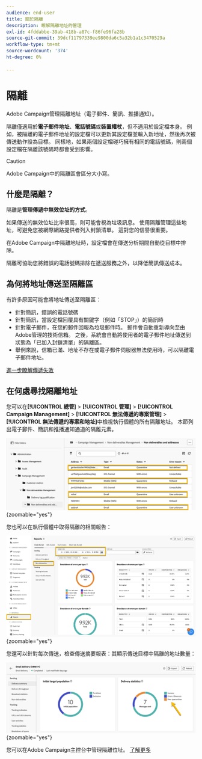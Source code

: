 ```yaml
---
audience: end-user
title: 關於隔離
description: 瞭解隔離地址的管理
exl-id: 4fddabbe-39ab-418b-a87c-f86fe96fa28b
source-git-commit: 39dcf11797339ee9800da6c5a32b1a1c3470529a
workflow-type: tm+mt
source-wordcount: '374'
ht-degree: 0%

---
```


# 隔離

Adobe Campaign管理隔離地址（電子郵件、簡訊、推播通知）。

隔離僅適用於&#x200B;**電子郵件地址**、**電話號碼**&#x200B;或&#x200B;**裝置權杖**，但不適用於設定檔本身。 例如，被隔離的電子郵件地址的設定檔可以更新其設定檔並輸入新地址，然後再次被傳送動作設為目標。 同樣地，如果兩個設定檔碰巧擁有相同的電話號碼，則兩個設定檔在隔離該號碼時都會受到影響。


>[!CAUTION]
>
>Adobe Campaign中的隔離區會區分大小寫。

## 什麼是隔離？

隔離是&#x200B;**管理傳遞中無效位址的方式**。

如果傳送的無效位址比率很高，則可能會視為垃圾訊息。 使用隔離管理這些地址，可避免您被網際網路提供者列入封鎖清單。 這對您的信譽很重要。

在Adobe Campaign中隔離地址時，設定檔會在傳送分析期間自動從目標中排除。

隔離可協助您將錯誤的電話號碼排除在遞送服務之外，以降低簡訊傳送成本。

## 為何將地址傳送至隔離區

有許多原因可能會將地址傳送至隔離區：

- 針對簡訊，錯誤的電話號碼
- 針對簡訊，當設定檔回覆具有關鍵字（例如「STOP」）的簡訊時
- 針對電子郵件，在您的郵件回報為垃圾郵件時。 郵件會自動重新導向至由Adobe管理的技術信箱。 之後，系統會自動將使用者的電子郵件地址傳送到狀態為「已加入封鎖清單」的隔離區。
- 舉例來說，信箱已滿、地址不存在或電子郵件伺服器無法使用時，可以隔離電子郵件地址。

[進一步瞭解傳遞失敗](https://experienceleague.adobe.com/en/docs/campaign-classic/using/sending-messages/monitoring-deliveries/understanding-delivery-failures)

## 在何處尋找隔離地址

您可以在&#x200B;**[!UICONTROL 總管]** > **[!UICONTROL 管理]** > **[!UICONTROL Campaign Management]** > **[!UICONTROL 無法傳遞的專案管理]** > **[!UICONTROL 無法傳遞的專案和地址]**&#x200B;中檢視執行個體的所有隔離地址。 本節列出電子郵件、簡訊和推播通知通道的隔離元素。

![](assets/quarantine_location.png){zoomable="yes"}

您也可以在執行個體中取得隔離的相關報告：

![](assets/quarantine_reports.png){zoomable="yes"}

您還可以針對每次傳送，檢查傳送摘要報表：其顯示傳送目標中隔離的地址數量：

![](assets/quarantine_delivery.png){zoomable="yes"}

您可以在Adobe Campaign主控台中管理隔離位址。 [了解更多](https://experienceleague.adobe.com/en/docs/campaign/campaign-v8/send/failures/quarantines#access-quarantined-addresses)
